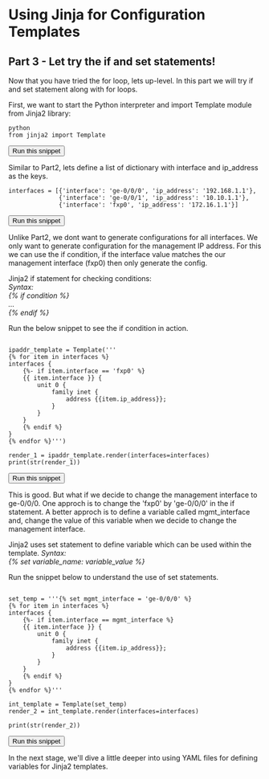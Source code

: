# Using Jinja for Configuration Templates
## Part 3 - Let try the if and set statements!

Now that you have tried the for loop, lets up-level. In this part we will try if and set statement along with for loops.



First, we want to start the Python interpreter and import Template module from Jinja2 library:

```
python
from jinja2 import Template
```
<button type="button" class="btn btn-primary btn-sm" onclick="runSnippetInTab('linux1', 0)">Run this snippet</button>

Similar to Part2, lets define a list of dictionary with interface and ip_address as the keys.


```
interfaces = [{'interface': 'ge-0/0/0', 'ip_address': '192.168.1.1'},
              {'interface': 'ge-0/0/1', 'ip_address': '10.10.1.1'},
              {'interface': 'fxp0', 'ip_address': '172.16.1.1'}]

```
<button type="button" class="btn btn-primary btn-sm" onclick="runSnippetInTab('linux1', 1)">Run this snippet</button>

Unlike Part2, we dont want to generate configurations for all interfaces. We only want to generate configuration for the management IP address. 
For this we can use the if condition, if the interface value matches the our management interface (fxp0) 
then only generate the config. 

Jinja2 if statement for checking conditions:  
  *Syntax:*   
  *{% if condition %}*  
  *...*  
  *{% endif %}*  

Run the below snippet to see the if condition in action.

```

ipaddr_template = Template('''
{% for item in interfaces %}
interfaces {
    {%- if item.interface == 'fxp0' %}
    {{ item.interface }} {
        unit 0 {
            family inet {
                address {{item.ip_address}};
            }
        }
    }
    {% endif %}
}
{% endfor %}''')

render_1 = ipaddr_template.render(interfaces=interfaces)
print(str(render_1))

```
<button type="button" class="btn btn-primary btn-sm" onclick="runSnippetInTab('linux1', 2)">Run this snippet</button>


This is good. But what if we decide to change the management interface to ge-0/0/0. One approch is to change the 'fxp0' by 'ge-0/0/0' in the if statement.
A better approch is to define a variable called mgmt_interface and, change the value of this variable when we decide to change the management interface.

Jinja2 uses set statement to define variable which can be used within the template.
  *Syntax:*   
  *{% set variable_name: variable_value %}*

Run the snippet below to understand the use of set statements.

```

set_temp = '''{% set mgmt_interface = 'ge-0/0/0' %}
{% for item in interfaces %}
interfaces {
    {%- if item.interface == mgmt_interface %}
    {{ item.interface }} {
        unit 0 {
            family inet {
                address {{item.ip_address}};
            }
        }
    }
    {% endif %}
}
{% endfor %}'''

int_template = Template(set_temp)
render_2 = int_template.render(interfaces=interfaces)

print(str(render_2))
```
<button type="button" class="btn btn-primary btn-sm" onclick="runSnippetInTab('linux1', 3)">Run this snippet</button>

In the next stage, we'll dive a little deeper into using YAML files for defining variables for Jinja2 templates.
